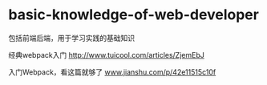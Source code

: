# basic-knowledge-of-web-developer
包括前端后端，用于学习实践的基础知识


经典webpack入门 http://www.tuicool.com/articles/ZjemEbJ

入门Webpack，看这篇就够了 www.jianshu.com/p/42e11515c10f
